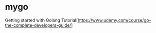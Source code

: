 # mygo
Getting started with Golang
Tutorial[https://www.udemy.com/course/go-the-complete-developers-guide/]